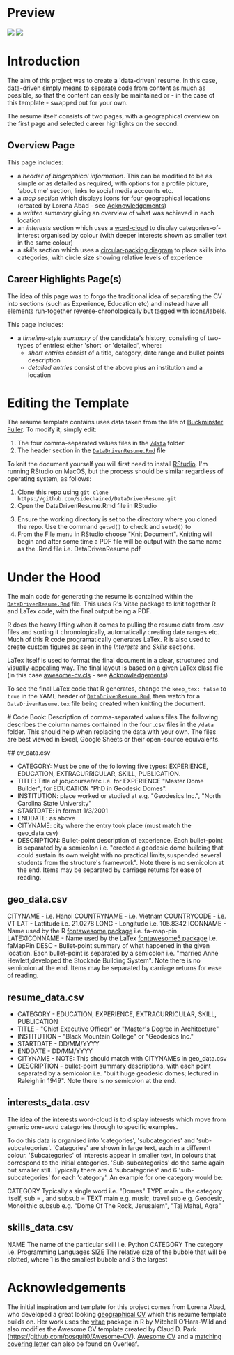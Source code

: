# Preview
<p float="left">
  <a href="https://github.com/sidechained/DataDrivenResume/blob/master/DataDrivenResume.pdf"><img src="/previews/DataDrivenResume-Page1.png"></a>
  <a href="https://github.com/sidechained/DataDrivenResume/blob/master/DataDrivenResume.pdf"><img src="/previews/DataDrivenResume-Page2.png"></a>
</p>

# Introduction
The aim of this project was to create a 'data-driven' resume. In this case, data-driven simply means to separate code from content as much as possible, so that the content can easily be maintained or - in the case of this template - swapped out for your own.

The resume itself consists of two pages, with a geographical overview on the first page and selected career highlights on the second.

## Overview Page
This page includes:

- a _header of biographical information_. This can be modified to be as simple or as detailed as required, with options for a profile picture, 'about me' section, links to social media accounts etc.
- a _map section_ which displays icons for four geographical locations (created by Lorena Abad - see [Acknowledgements](#acknowledgements))
- a _written summary_ giving an overview of what was achieved in each location
- an _interests_ section which uses a [word-cloud](https://www.r-graph-gallery.com/wordcloud.html) to display categories-of-interest organised by colour (with deeper interests shown as smaller text in the same colour)
- a _skills_ section which uses a [circular-packing diagram](https://www.r-graph-gallery.com/circle-packing.html) to place skills into categories, with circle size showing relative levels of experience

## Career Highlights Page(s)
The idea of this page was to forgo the traditional idea of separating the CV into sections (such as Experience, Education etc) and instead have all elements run-together reverse-chronologically but tagged with icons/labels.

This page includes:
- a _timeline-style summary_ of the candidate's history, consisting of two-types of entries: either 'short' or 'detailed', where:
  - _short entries_ consist of a title, category, date range and bullet points description
  - _detailed entries_ consist of the above plus an institution and a location

# Editing the Template
The resume template contains uses data taken from the life of [Buckminster Fuller](https://en.wikipedia.org/wiki/Buckminster_Fuller). To modify it, simply edit:

1. The four comma-separated values files in the [`/data`](/data) folder
2. The header section in the [`DataDrivenResume.Rmd`](DataDrivenResume.Rmd) file

To knit the document yourself you will first need to install [RStudio](https://www.rstudio.com). I'm running RStudio on MacOS, but the process should be similar regardless of operating system, as follows:

1. Clone this repo using `git clone https://github.com/sidechained/DataDrivenResume.git`
2. Cpen the DataDrivenResume.Rmd file in RStudio
<!--- 3. Install dependencies in R --->
3. Ensure the working directory is set to the directory where you cloned the repo. Use the command `getwd()` to check and `setwd()` to
4. From the File menu in RStudio choose "Knit Document". Knitting will begin and after some time a PDF file will be output with the same name as the .Rmd file i.e. DataDrivenResume.pdf

# Under the Hood
The main code for generating the resume is contained within the [`DataDrivenResume.Rmd`](DataDrivenResume.Rmd) file. This uses R's Vitae package to knit together R and LaTex code, with the final output being a PDF.

R does the heavy lifting when it comes to pulling the resume data from .csv files and sorting it chronologically, automatically creating date ranges etc. Much of this R code programatically generates LaTex. R is also used to create custom figures as seen in the _Interests_ and _Skills_ sections.

LaTex itself is used to format the final document in a clear, structured and visually-appealing way. The final layout is based on a given LaTex class file (in this case [awesome-cv.cls](awesome-cv.cls) - see [Acknowledgements](#acknowledgements)).

To see the final LaTex code that R generates, change the `keep_tex: false` to `true` in the YAML header of [`DataDrivenResume.Rmd`](DataDrivenResume.Rmd), then watch for a `DataDrivenResume.tex` file being created when knitting the document.

# Code Book: Description of comma-separated values files
The following describes the column names contained in the four .csv files in the `/data` folder. This should help when replacing the data with your own. The files are best viewed in Excel, Google Sheets or their open-source equivalents.

## cv_data.csv

- CATEGORY: Must be one of the following five types: EXPERIENCE, EDUCATION, EXTRACURRICULAR, SKILL, PUBLICATION.
- TITLE: Title of job/course/etc i.e. for EXPERIENCE "Master Dome Builder", for EDUCATION "PhD in Geodesic Domes".
- INSTITUTION: place worked or studied at e.g. "Geodesics Inc.", "North Carolina State University"
- STARTDATE: in format 1/3/2001
- ENDDATE: as above
- CITYNAME: city where the entry took place (must match the geo_data.csv)
- DESCRIPTION: Bullet-point description of experience. Each bullet-point is separated by a semicolon i.e. "erected a geodesic dome building that could sustain its own weight with no practical limits;suspended several students from the structure's framework". Note there is no semicolon at the end. Items may be separated by carriage returns for ease of reading.

## geo_data.csv

CITYNAME      - i.e. Hanoi
COUNTRYNAME   - i.e. Vietnam
COUNTRYCODE   - i.e. VT
LAT           - Lattitude i.e. 21.0278
LONG          - Longitude i.e. 105.8342
ICONNAME      - Name used by the R [fontawesome package](https://cran.r-project.org/web/packages/fontawesome/index.html) i.e. fa-map-pin
LATEXICONNAME - Name used by the LaTex [fontawesome5 package](http://www.ipgp.fr/~moguilny/LaTex/fontawesome5Icons.pdf) i.e. faMapPin
DESC          - Bullet-point summary of what happened in the given location. Each bullet-point is separated by a semicolon i.e. "married Anne Hewlett;developed the Stockade Building System". Note there is no semicolon at the end. Items may be separated by carriage returns for ease of reading.

## resume_data.csv

- CATEGORY      - EDUCATION, EXPERIENCE, EXTRACURRICULAR, SKILL, PUBLICATION
- TITLE         - "Chief Executive Officer" or "Master's Degree in Architecture"
- INSTITUTION   - "Black Mountain College" or "Geodesics Inc."
- STARTDATE     - DD/MM/YYYY
- ENDDATE       - DD/MM/YYYY
- CITYNAME      - NOTE: This should match with CITYNAMEs in geo_data.csv
- DESCRIPTION   - bullet-point summary descriptions, with each point separated by a semicolon i.e. "built huge geodesic domes; lectured in Raleigh in 1949". Note there is no semicolon at the end.

## interests_data.csv

The idea of the interests word-cloud is to display interests which move from generic one-word categories through to specific examples.

To do this data is organised into 'categories', 'subcategories' and 'sub-subcategories'. 'Categories' are shown in large text, each in a different colour. 'Subcategories' of interests appear in smaller text, in colours that correspond to the initial categories. 'Sub-subcategories' do the same again but smaller still. Typically there are 4 'subcategories' and 6 'sub-subcategories' for each 'category'. An example for one category would be:

CATEGORY Typically a single word i.e. "Domes"
TYPE main = the category itself, sub = , and subsub =
TEXT
main e.g. music, travel
sub e.g. Geodesic, Monolithic
subsub e.g. "Dome Of The Rock, Jerusalem", "Taj Mahal, Agra"

## skills_data.csv

NAME The name of the particular skill i.e. Python
CATEGORY The category i.e. Programming Languages
SIZE The relative size of the bubble that will be plotted, where 1 is the smallest bubble and 3 the largest

# Acknowledgements

The initial inspiration and template for this project comes from Lorena Abad, who developed a great looking [geographical CV](https://github.com/loreabad6/R-CV) which this resume template builds on. Her work uses the [vitae](https://github.com/mitchelloharawild/vitae) package in R by Mitchell O’Hara-Wild and also modifies the Awesome CV template created by Claud D. Park (https://github.com/posquit0/Awesome-CV). [Awesome CV](https://www.overleaf.com/LaTex/templates/awesome-cv/dfnvtnhzhhbm) and a [matching covering letter](https://www.overleaf.com/LaTex/templates/awesome-cv-cover-letter/hzvvsbxccjhz) can also be found on Overleaf.
